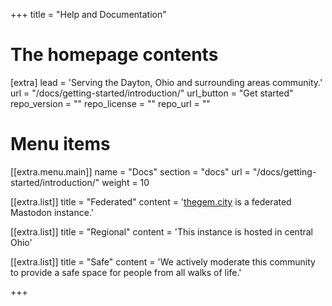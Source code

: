 +++
title = "Help and Documentation"


# The homepage contents
[extra]
lead = 'Serving the Dayton, Ohio and surrounding areas community.'
url = "/docs/getting-started/introduction/"
url_button = "Get started"
repo_version = ""
repo_license = ""
repo_url = ""

# Menu items
[[extra.menu.main]]
name = "Docs"
section = "docs"
url = "/docs/getting-started/introduction/"
weight = 10

[[extra.list]]
title = "Federated"
content = '<a href="https://thegem.city/">thegem.city</a> is a federated Mastodon instance.'

[[extra.list]]
title = "Regional"
content = 'This instance is hosted in central Ohio'

[[extra.list]]
title = "Safe"
content = 'We actively moderate this community to provide a safe space for people from all walks of life.'

+++

